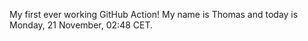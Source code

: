 My first ever working GitHub Action!
My name is Thomas and today is Monday, 21 November, 02:48 CET. 
